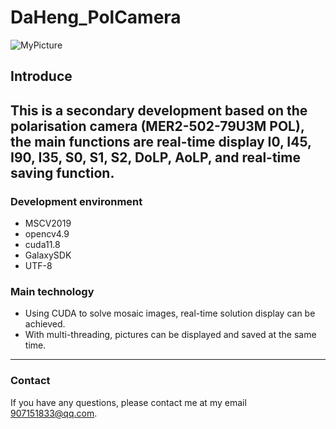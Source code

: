 # DaHeng_PolCamera
![MyPicture](https://raw.githubusercontent.com/Gutsfig/DaHeng_PolCamera/main/IMG/xiangji.vsdx)
## Introduce
This is a secondary development based on the polarisation camera (MER2-502-79U3M POL), the main functions are real-time display I0, I45, I90, I35, S0, S1, S2, DoLP, AoLP, and real-time saving function.
---
### Development environment
* MSCV2019
* opencv4.9
* cuda11.8
* GalaxySDK
* UTF-8
### Main technology
* Using CUDA to solve mosaic images, real-time solution display can be achieved.
* With multi-threading, pictures can be displayed and saved at the same time.
---
### Contact
If you have any questions, please contact me at my email 907151833@qq.com.

